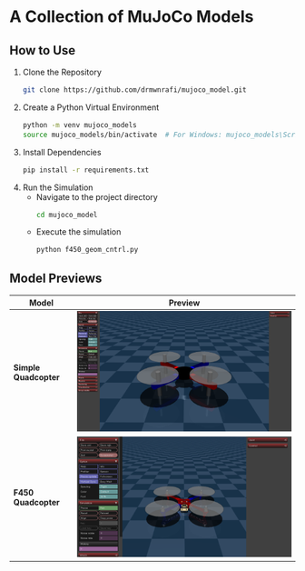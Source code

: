 # A Collection of MuJoCo Models

## How to Use

1. Clone the Repository
    ```bash
    git clone https://github.com/drmwnrafi/mujoco_model.git
    ```
2. Create a Python Virtual Environment
    ```bash
    python -m venv mujoco_models
    source mujoco_models/bin/activate  # For Windows: mujoco_models\Scripts\activate
    ```
3. Install Dependencies
    ```bash
    pip install -r requirements.txt
    ```
4.  Run the Simulation
    - Navigate to the project directory
        ```bash
        cd mujoco_model
        ```
    - Execute the simulation 
        ```bash
        python f450_geom_cntrl.py
        ```

## Model Previews
| **Model**            | **Preview**                                     |
|-----------------------|------------------------------------------------|
| **Simple Quadcopter** | ![Simple Quadcopter](assets/low_poly_f450.png) |
| **F450 Quadcopter**   | ![F450 Quadcopter](assets/f450.png)           |
